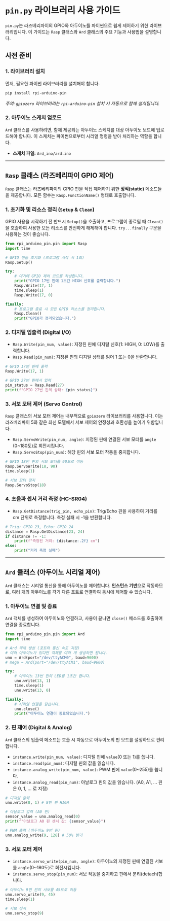 # `pin.py` 라이브러리 사용 가이드

`pin.py`는 라즈베리파이의 GPIO와 아두이노를 파이썬으로 쉽게 제어하기 위한 라이브러리입니다. 이 가이드는 `Rasp` 클래스와 `Ard` 클래스의 주요 기능과 사용법을 설명합니다.

## 사전 준비

### 1. 라이브러리 설치
먼저, 필요한 파이썬 라이브러리를 설치해야 합니다.

```bash
pip install rpi-arduino-pin
```
*주의: `gpiozero` 라이브러리는 `rpi-arduino-pin` 설치 시 자동으로 함께 설치됩니다.*

### 2. 아두이노 스케치 업로드
`Ard` 클래스를 사용하려면, 함께 제공되는 아두이노 스케치를 대상 아두이노 보드에 업로드해야 합니다. 이 스케치는 파이썬으로부터 시리얼 명령을 받아 처리하는 역할을 합니다.

- **스케치 파일:** `Ard_ino/ard.ino`

---

## `Rasp` 클래스 (라즈베리파이 GPIO 제어)

`Rasp` 클래스는 라즈베리파이의 GPIO 핀을 직접 제어하기 위한 **정적(static)** 메소드들을 제공합니다. 모든 함수는 `Rasp.FunctionName()` 형태로 호출합니다.

### 1. 초기화 및 리소스 정리 (`Setup` & `Clean`)

GPIO 사용을 시작하기 전 반드시 `Setup()`을 호출하고, 프로그램이 종료될 때 `Clean()`을 호출하여 사용한 모든 리소스를 안전하게 해제해야 합니다. `try...finally` 구문을 사용하는 것이 좋습니다.

```python
from rpi_arduino_pin.pin import Rasp
import time

# GPIO 핸들 초기화 (프로그램 시작 시 1회)
Rasp.Setup()

try:
    # 여기에 GPIO 제어 코드를 작성합니다.
    print("GPIO 17번 핀에 1초간 HIGH 신호를 출력합니다.")
    Rasp.Write(17, 1)
    time.sleep(1)
    Rasp.Write(17, 0)

finally:
    # 프로그램 종료 시 모든 GPIO 리소스를 정리합니다.
    Rasp.Clean()
    print("GPIO가 정리되었습니다.")
```

### 2. 디지털 입출력 (Digital I/O)

- `Rasp.Write(pin_num, value)`: 지정된 핀에 디지털 신호(1: HIGH, 0: LOW)를 출력합니다.
- `Rasp.Read(pin_num)`: 지정된 핀의 디지털 상태를 읽어 1 또는 0을 반환합니다.

```python
# GPIO 17번 핀에 출력
Rasp.Write(17, 1)

# GPIO 27번 핀에서 입력
pin_status = Rasp.Read(27)
print(f"GPIO 27번 핀의 상태: {pin_status}")
```

### 3. 서보 모터 제어 (Servo Control)

`Rasp` 클래스의 서보 모터 제어는 내부적으로 `gpiozero` 라이브러리를 사용합니다. 이는 라즈베리파이 5와 같은 최신 모델에서 서보 제어의 안정성과 호환성을 높이기 위함입니다.

- `Rasp.ServoWrite(pin_num, angle)`: 지정된 핀에 연결된 서보 모터를 `angle` (0~180도)로 회전시킵니다.
- `Rasp.ServoStop(pin_num)`: 해당 핀의 서보 모터 작동을 중지합니다.

```python
# GPIO 18번 핀의 서보 모터를 90도로 이동
Rasp.ServoWrite(18, 90)
time.sleep(1)

# 서보 모터 정지
Rasp.ServoStop(18)
```

### 4. 초음파 센서 거리 측정 (HC-SR04)

- `Rasp.GetDistance(trig_pin, echo_pin)`: Trig/Echo 핀을 사용하여 거리를 cm 단위로 측정합니다. 측정 실패 시 -1을 반환합니다.

```python
# Trig: GPIO 23, Echo: GPIO 24
distance = Rasp.GetDistance(23, 24)
if distance != -1:
    print(f"측정된 거리: {distance:.2f} cm")
else:
    print("거리 측정 실패")
```

---

## `Ard` 클래스 (아두이노 시리얼 제어)

`Ard` 클래스는 시리얼 통신을 통해 아두이노를 제어합니다. **인스턴스 기반**으로 작동하므로, 여러 개의 아두이노를 각기 다른 포트로 연결하여 동시에 제어할 수 있습니다.

### 1. 아두이노 연결 및 종료

`Ard` 객체를 생성하여 아두이노와 연결하고, 사용이 끝나면 `close()` 메소드를 호출하여 연결을 종료합니다.

```python
from rpi_arduino_pin.pin import Ard
import time

# Ard 객체 생성 (포트와 통신 속도 지정)
# 여러 아두이노가 있다면 객체를 여러 개 생성하면 됩니다.
uno = Ard(port="/dev/ttyACM0", baud=9600)
# mega = Ard(port="/dev/ttyACM1", baud=9600)

try:
    # 아두이노 13번 핀의 LED를 1초간 켭니다.
    uno.write(13, 1)
    time.sleep(1)
    uno.write(13, 0)

finally:
    # 시리얼 연결을 닫습니다.
    uno.close()
    print("아두이노 연결이 종료되었습니다.")
```

### 2. 핀 제어 (Digital & Analog)

`Ard` 클래스의 입출력 메소드는 호출 시 자동으로 아두이노의 핀 모드를 설정하므로 편리합니다.

- `instance.write(pin_num, value)`: 디지털 핀에 `value`(0 또는 1)를 씁니다.
- `instance.read(pin_num)`: 디지털 핀의 값을 읽습니다.
- `instance.analog_write(pin_num, value)`: PWM 핀에 `value`(0~255)를 씁니다.
- `instance.analog_read(pin_num)`: 아날로그 핀의 값을 읽습니다. (A0, A1, ... 핀은 0, 1, ... 로 지정)

```python
# 디지털 출력
uno.write(8, 1) # 8번 핀 HIGH

# 아날로그 입력 (A0 핀)
sensor_value = uno.analog_read(0)
print(f"아날로그 A0 핀 센서 값: {sensor_value}")

# PWM 출력 (아두이노 9번 핀)
uno.analog_write(9, 128) # 50% 밝기
```

### 3. 서보 모터 제어

- `instance.servo_write(pin_num, angle)`: 아두이노의 지정된 핀에 연결된 서보를 `angle`(0~180도)로 회전시킵니다.
- `instance.servo_stop(pin_num)`: 서보 작동을 중지하고 핀에서 분리(detach)합니다.

```python
# 아두이노 9번 핀의 서보를 45도로 이동
uno.servo_write(9, 45)
time.sleep(1)

# 서보 정지
uno.servo_stop(9)
```